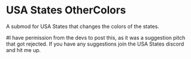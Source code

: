 # USA States OtherColors
 A submod for USA States that changes the colors of the states.

#I have permission from the devs to post this, as it was a suggestion pitch that got rejected. If you have any suggestions join the USA States discord and hit me up.